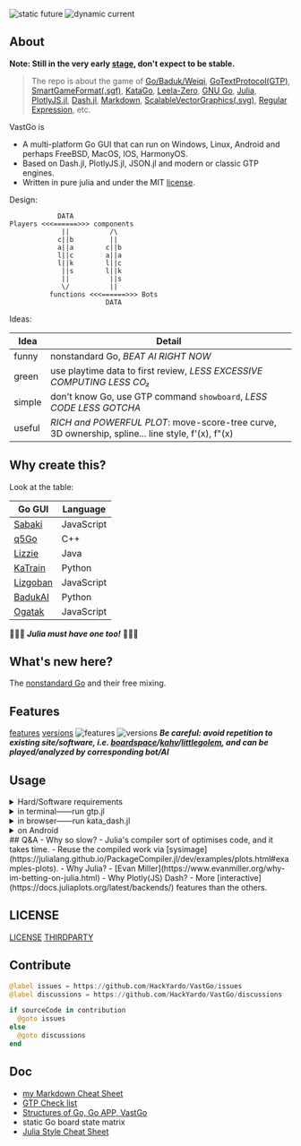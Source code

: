 ![static](./board.svg)
future
![dynamic](./dynamic.gif)
current 

## About

**Note: Still in the very early [stage](#features), don't expect to be stable.**

> The repo is about the game of [Go/Baduk/Weiqi](https://www.usgo.org/learn-play), [GoTextProtocol(GTP)](http://www.lysator.liu.se/~gunnar/gtp/), [SmartGameFormat(.sgf)](https://www.red-bean.com/sgf/), [KataGo](https://katagotraining.org/), [Leela-Zero](https://zero.sjeng.org/), [GNU Go](https://www.gnu.org/software/gnugo/), [Julia](https://julialang.org/), [PlotlyJS.jl](https://plotly.com/julia/), [Dash.jl](https://dash-julia.plotly.com/), [Markdown](https://commonmark.org/), [ScalableVectorGraphics(.svg)](https://developer.mozilla.org/en-US/docs/Web/SVG), [Regular Expression](https://ryanstutorials.net/linuxtutorial/grep.php), etc.

VastGo is
- A multi-platform Go GUI that can run on Windows, Linux, Android and perhaps FreeBSD, MacOS, IOS, HarmonyOS. 
- Based on Dash.jl, PlotlyJS.jl, JSON.jl and modern or classic GTP engines.
- Written in pure julia and under the MIT [license](#license).

Design:
```
            DATA
Players <<<======>>> components
             ||          /\
            c||b         ||
            a||a        c||b
            l||c        a||a
            l||k        l||c
             ||s        l||k
             ||          ||s
             \/          ||
          functions <<<======>>> Bots
                        DATA
```

Ideas:

Idea | Detail
--- | ---
funny | nonstandard Go, *BEAT AI RIGHT NOW*
green | use playtime data to first review, *LESS EXCESSIVE COMPUTING LESS CO₂* 
simple | don't know Go, use GTP command `showboard`, *LESS CODE LESS GOTCHA*
useful | *RICH and POWERFUL PLOT*: move-score-tree curve, 3D ownership, spline... line style, f'(x), f"(x)

## Why create this?
Look at the table:

Go GUI | Language
--- | ---
[Sabaki](https://sabaki.yichuanshen.de/) | JavaScript
[q5Go](https://github.com/bernds/q5Go) | C++
[Lizzie](https://github.com/featurecat/lizzie) | Java
[KaTrain](https://github.com/sanderland/katrain) | Python
[Lizgoban](https://github.com/kaorahi/lizgoban) | JavaScript
[BadukAI](https://aki65.github.io/) | Python
[Ogatak](https://github.com/rooklift/ogatak) | JavaScript

🚀🚀🚀 ***Julia must have one too!*** 🚀🚀🚀

## What's new here?
The [nonstandard Go](#nonstandard-go) and their free mixing.

## Features

[features](./features.md)
[versions](./versions.md)
![features](assets/features.svg)
![versions](assets/versions.svg)
***Be careful: avoid repetition to existing site/software, i.e. [boardspace](https://www.boardspace.net/english/index.shtml)/[kahv](https://go.kahv.io/)/[littlegolem](https://www.littlegolem.net/jsp/main/), and can be played/analyzed by corresponding bot/AI***

## Usage

<details>
	<summary>Hard/Software requirements</summary>
  
**Hardware:**
- Free HardDisk >= 2GB
- Total Memory >= 8GB

**Julia, packages and this repo:**
1. download and add [julia](https://julialang.org/) into path
2. run julia in cmd/shell/terminal and you will enter julia-REPL mode
```shell
cmd> julia 
```  
3. enter julia-pkg mode
```julia
julia> ]
```
4. install packages
```julia
(@v1.7) pkg> add Dash PlotlyJS JSON LinearAlgebra
```
5. download this repo

**KataGo, Leela-Zero, GNU Go:**
For example:
- KataGo: download its [engine](https://github.com/lightvector/KataGo/releases/) and a [network](https://katagotraining.org/networks)
- Linux(Debian/Ubuntu): 
 1. `sudo apt update -y`
 2. `sudo apt install leela-zero gnugo`
 3. download a [network](https://zero.sjeng.org/) of Leela-Zero

</details>

<details>
  <summary>in terminal——run gtp.jl</summary>

1. edit the first line of `gtp.jl` to indicate the KataGo release, the network and the config(inside KataGo releases) 
2. run `gtp.jl`
```shell
cmd> julia gtp.jl 
```
3. wait until
```shell
GTP ready ...
```
4. type following strings to play a Go game
```shell
1 play B k10    # (id) command arguments
2 genmove W    # see GoTextProtocol for details
3 showboard
genmove B
5 play W c3
10 showboard
...
3 final_score
quit
```
</details>

<details>
  <summary>in browser——run kata_dash.jl</summary>

1. run `kata_dash.jl`
```shell
cmd> julia kata_dash.jl
```
2. wait until
```julia
[ Info: Listening on: 0.0.0.0:8050
```
3. open one(**only one**) browser and type `localhost:8050` in the address bar
</details>

<details>
  <summary>on Android</summary>

Because Android Phone is ARM and not x86-64, you need more steps:
1. download and install [Termux](https://termux.com/)
2. install [ubuntu in termux](https://github.com/MFDGaming/ubuntu-in-termux)
3. download [julia for Generic Linux on ARM](https://julialang.org/downloads/platform/#linux_and_freebsd), **Note: instead of x86-64, use aarch**
Now the same as on x86-64. **Note: KataGo for ARM is not open for the public**
</details>
## Q&A 
- Why so slow? 
  - Julia's compiler sort of optimises code, and it takes time.
  - Reuse the compiled work via [sysimage](https://julialang.github.io/PackageCompiler.jl/dev/examples/plots.html#examples-plots).
- Why Julia?
  - [Evan Miller](https://www.evanmiller.org/why-im-betting-on-julia.html) 
- Why Plotly(JS) Dash?
  - More [interactive](https://docs.juliaplots.org/latest/backends/) features than the others.

## LICENSE
[LICENSE](./LICENSE.md) 
[THIRDPARTY](./THIRDPARTY.md)

## Contribute
```julia
@label issues = https://github.com/HackYardo/VastGo/issues
@label discussions = https://github.com/HackYardo/VastGo/discussions

if sourceCode in contribution
  @goto issues
else
  @goto discussions
end
```

## Doc
- [my Markdown Cheat Sheet](./Markdown.md)
- [GTP Check list](./GTP-check-list.txt)
- [Structures of Go, Go APP, VastGo](./structure.md)
- static Go board state matrix
- [Julia Style Cheat Sheet](./JuliaStyleCheatSheet.md)

